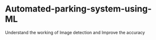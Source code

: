 # Automated-parking-system-using-ML
Understand the working of Image detection and Improve the accuracy
